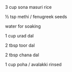 3 cup sona masuri rice


½ tsp methi / fenugreek seeds


water for soaking


1 cup urad dal


2 tbsp toor dal


2 tbsp chana dal


1 cup poha / avalakki rinsed